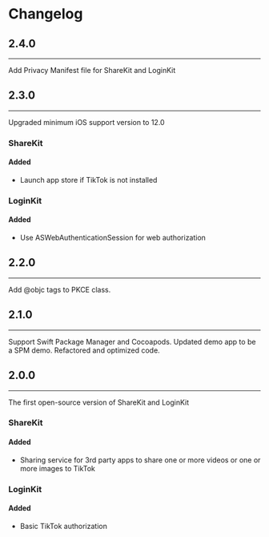 # Changelog

## 2.4.0
---
Add Privacy Manifest file for ShareKit and LoginKit

## 2.3.0
---
Upgraded minimum iOS support version to 12.0
### ShareKit
#### Added
* Launch app store if TikTok is not installed

### LoginKit
#### Added
* Use ASWebAuthenticationSession for web authorization

## 2.2.0
---
Add @objc tags to PKCE class.

## 2.1.0
---
Support Swift Package Manager and Cocoapods. Updated demo app to be a SPM demo. Refactored and optimized code.

## 2.0.0
---
The first open-source version of ShareKit and LoginKit
 
### ShareKit
#### Added 
* Sharing service for 3rd party apps to share one or more videos or one or more images to TikTok    

### LoginKit
#### Added
* Basic TikTok authorization 



